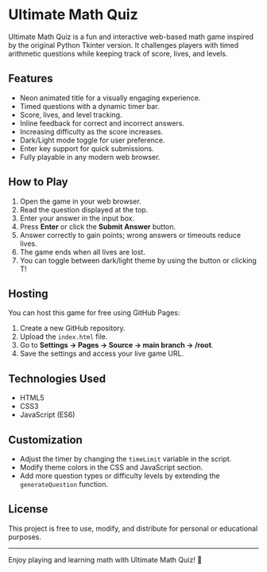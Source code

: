 # Ultimate Math Quiz

Ultimate Math Quiz is a fun and interactive web-based math game inspired by the original Python Tkinter version. It challenges players with timed arithmetic questions while keeping track of score, lives, and levels.

## Features

- Neon animated title for a visually engaging experience.
- Timed questions with a dynamic timer bar.
- Score, lives, and level tracking.
- Inline feedback for correct and incorrect answers.
- Increasing difficulty as the score increases.
- Dark/Light mode toggle for user preference.
- Enter key support for quick submissions.
- Fully playable in any modern web browser.

## How to Play

1. Open the game in your web browser.
2. Read the question displayed at the top.
3. Enter your answer in the input box.
4. Press **Enter** or click the **Submit Answer** button.
5. Answer correctly to gain points; wrong answers or timeouts reduce lives.
6. The game ends when all lives are lost.
7. You can toggle between dark/light theme by using the button or clicking T!

## Hosting

You can host this game for free using GitHub Pages:

1. Create a new GitHub repository.
2. Upload the `index.html` file.
3. Go to **Settings → Pages → Source → main branch → /root**.
4. Save the settings and access your live game URL.

## Technologies Used

- HTML5
- CSS3
- JavaScript (ES6)

## Customization

- Adjust the timer by changing the `timeLimit` variable in the script.
- Modify theme colors in the CSS and JavaScript section.
- Add more question types or difficulty levels by extending the `generateQuestion` function.

## License

This project is free to use, modify, and distribute for personal or educational purposes.

---

Enjoy playing and learning math with Ultimate Math Quiz! 🎇
